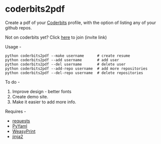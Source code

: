 coderbits2pdf
=============

Create a pdf of your [Coderbits](https://coderbits.com) profile, with the option of listing any of your github repos.

Not on coderbits yet? Click [here](https://coderbits.com/account/signup?inviteCode=3a0c4738-12bb-4852-9c90-7bd2c4e2a46d) to join (invite link)

Usage -

    python coderbits2pdf --make username      # create resume
    python coderbits2pdf --add username       # add user
    python coderbits2pdf --del username       # delete user
    python coderbits2pdf --add-repo username  # add more repositories
    python coderbits2pdf --del-repo username  # delete repositories
    
To do -

 1. Improve design - better fonts
 2. Create demo site.
 3. Make it easier to add more info.

Requires -

 - [requests](http://docs.python-requests.org/en/latest/index.html)
 - [PyYaml](http://pyyaml.org/)
 - [WeasyPrint](http://weasyprint.org/)
 - [jinja2](http://jinja.pocoo.org)
